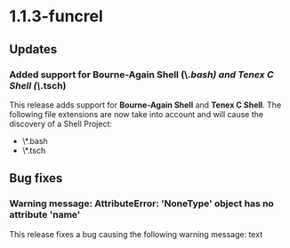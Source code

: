 # 1.1.3-funcrel

## Updates

### Added support for Bourne-Again Shell (\\*.bash) and Tenex C Shell (\\*.tsch)

This release adds support for **Bourne-Again Shell** and **Tenex C Shell**. The following file extensions are now take into account and will cause the discovery of a Shell Project:
- \\*.bash
- \\*.tsch

## Bug fixes

### Warning message: AttributeError: 'NoneType' object has no attribute 'name'

This release fixes a bug causing the following warning message:
text
